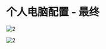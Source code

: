 # 个人电脑配置 - 最终

![2](http://ww1.sinaimg.cn/large/006alGmrgy1g1bnjaq7opj30gg0pl4aa.jpg)

![2](http://ww1.sinaimg.cn/large/006alGmrgy1g1bnjtj7e6j31g40aun2c.jpg)